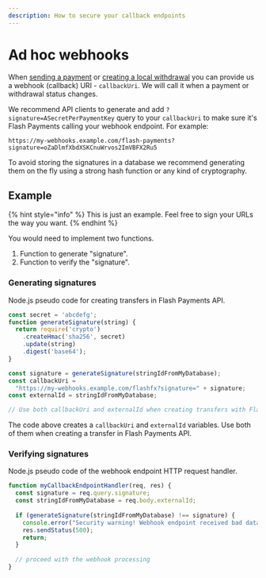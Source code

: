 ```yaml
---
description: How to secure your callback endpoints
---
```


# Ad hoc webhooks

When [sending a payment](../payments/send-funds.md) or [creating a local withdrawal](../withdrawals/withdraw-funds.md) you can provide us a webhook (callback) URI - `callbackUri`. We will call it when a payment or withdrawal status changes.

We recommend API clients to generate and add `?signature=ASecretPerPaymentKey` query to your `callbackUri` to make sure it's Flash Payments calling your webhook endpoint. For example:

```
https://my-webhooks.example.com/flash-payments?signature=oZaDlmfXbdXSKCnuWrvos2ImVBFX2Ru5
```

To avoid storing the signatures in a database we recommend generating them on the fly using a strong hash function or any kind of cryptography.

## Example

{% hint style="info" %}
This is just an example. Feel free to sign your URLs the way you want.
{% endhint %}

You would need to implement two functions.

1. Function to generate "signature".
2. Function to verify the "signature".

### Generating signatures

Node.js pseudo code for creating transfers in Flash Payments API.

```javascript
const secret = 'abcdefg';
function generateSignature(string) {
  return require('crypto')
    .createHmac('sha256', secret)
    .update(string)
    .digest('base64');
}

const signature = generateSignature(stringIdFromMyDatabase);
const callbackUri = 
  "https://my-webhooks.example.com/flashfx?signature=" + signature;
const externalId = stringIdFromMyDatabase;

// Use both callbackUri and externalId when creating transfers with Flash Payments API
```

The code above creates a `callbackUri` and `externalId` variables. Use both of them when creating a transfer in Flash Payments API.

### Verifying signatures

Node.js pseudo code of the webhook endpoint HTTP request handler.

```javascript
function myCallbackEndpointHandler(req, res) {
  const signature = req.query.signature;
  const stringIdFromMyDatabase = req.body.externalId;
  
  if (generateSignature(stringIdFromMyDatabase) !== signature) {
    console.error("Security warning! Webhook endpoint received bad data", req);
    res.sendStatus(500);
    return;
  }
  
  // proceed with the webhook processing
}
```

